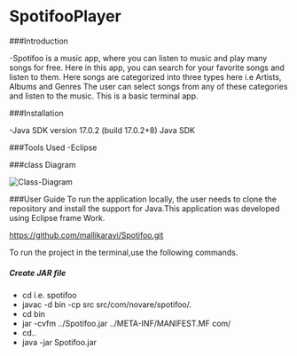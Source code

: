 # SpotifooPlayer

###Introduction
  
-Spotifoo is a music app, where you can listen to music and play  many songs for free. Here in this app, you can search for your favorite songs and listen to them. Here songs are categorized into three types here i.e   Artists, Albums and Genres The user can select songs from any of these categories and listen to the music. This is a basic terminal app.

###Installation

-Java SDK version 17.0.2 (build 17.0.2+8) Java SDK

###Tools Used
-Eclipse

###class Diagram

![Class-Diagram](https://user-images.githubusercontent.com/9899237/180421940-0c8350ab-9b65-47f0-8e33-e35ff1c6a38a.PNG)


###User Guide
To run the application locally, the user needs to clone the repository and install the support for Java.This application was developed using Eclipse frame Work. 

https://github.com/mallikaravi/Spotifoo.git

To run the project in the terminal,use the following commands.
##### Create JAR file
- cd <project> i.e. spotifoo
- javac -d bin -cp src src/com/novare/spotifoo/*.*
- cd bin 
- jar -cvfm  ../Spotifoo.jar ../META-INF/MANIFEST.MF com/
- cd..
- java -jar Spotifoo.jar

